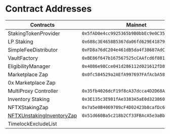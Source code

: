# Contract Addresses



| **Contracts**                                                                                             | **Mainnet**                                  | **Goerli**                                   | **Arbitrum**                                 | **Code** | **Rinkeby**                                  |
| --------------------------------------------------------------------------------------------------------- | -------------------------------------------- | -------------------------------------------- | -------------------------------------------- | -------- | -------------------------------------------- |
| StakingTokenProvider                                                                                      | `0x5fAD0e4cc9925365b9B0bbEc9e0C3536c0B1a5C7` | `0xe5AB394e284d095aDacff8A0fb486cb5a24b0b7a` | `0x92B80faa01389B753F41Faf90e1C46Dc975830d5` | GitHub   | `0x262FEeCBac8Ee97200F060aeFd89BD41b961e526` |
| LP Staking                                                                                                | `0x688c3E4658B5367da06fd629E41879beaB538E37` | `0x33b381E2e0c4adC1dbd388888e9A29079e5b6702` | `0x5326A720f76CFbDfE9e18fA618C3a3f7AbDF3934` | GitHub   | `0xcd0dfb870A60C30D957b0DF1D180a236a55b5740` |
| SimpleFeeDistributor                                                                                      | `0xFD8a76dC204e461dB5da4f38687AdC9CC5ae4a86` | `0x4939F5e390d20b7aC0Bd6913A353dfF753DD2765` | `0x68A7F493F6C40556931559afD22D7eD868d3f78E` | GitHub   | `0x29F52f4Df3Ae7bd736305c035d45EBa563CD7A2f` |
| VaultFactory                                                                                              | `0xBE86f647b167567525cCAAfcd6f881F1Ee558216` | `0xe01Cf5099e700c282A56E815ABd0C4948298Afae` | `0xE77b89FEc41A7b7dC74eb33602e82F0672FbB33C` | GitHub   | `0xbbc53022Af15Bb973AD906577c84784c47C14371` |
| EligibilityManager                                                                                        | `0x4086e98Cce041d286112d021612fD894cFed94D5` | `0x0B8Ee2Ee7d6f3bFB73C9aE2127558D1172B65fb1` | `0x1a0f3D0e40E9c211BD2D215E709b6FD2C17f35a2` | GitHub   | `0x0256B5E9bE57D8e14BAdfF94fD79760cC44A33c2` |
| Marketplace Zap                                                                                           | `0x0fc584529a2AEfA997697FAfAcbA5831faC0c22d` | `0x27124948dcc9EbF3113681898FF217d3E4f56900` | `0x66f26E38bD50FD52A50da8E87E435f04f98001B7` | GitHub   | `0xF83d27657a6474cB2Ae09a5b39177BBB80E63d81` |
| 0x Marketplace Zap                                                                                        |                                              | `0x3Ee1D97D42FC90b57751b39e57459a03Bb2D7796` |                                              |          |                                              |
| MultiProxy Controller                                                                                     | `0x35fb4026dcF19f8cA37dcca4D2D68A549548750C` | `0xbde65406B20ADb4ba9D88908187Bc9460fF24da9` | `0x732E5F7FE7c40333DfeFF57755666F85d1e164c1` | GitHub   | `0xFc542C7fEA1da20E1195b2476ae35db50925515C` |
| Inventory Staking                                                                                         | `0x3E135c3E981fAe3383A5aE0d323860a34CfAB893` | `0xDde5A3175F5C9755480E4CB3cCA5F1865C1976D6` | `0x1A2C03ABD4Af7C87d8b4d5aD39b56fa98E8C4Cc6` | GitHub   | `0x05aD54B40e3be8252CB257f77d9301E9CB1A9470` |
| NFTXStakingZap                                                                                            | `0x7a5e0B4069709cF4D02423b8cafDc608f4436791` | `0xd9A60945DD4b3a5Ea91480e82dA20D3AceC5D857` | `0xfb8664E4EB4d2F8B0220d358d0d9C4896DC84959` | Github   | `0xeF5F5491EF04Df94638162Cb8f7CBAd64760e797` |
| [NFTXUnstakingInventoryZap](https://etherscan.io/address/0x51d660ba5c218b2cf33fbaca5e3abb8aeff3543b#code) | `0x51d660Ba5c218b2Cf33FBAcA5e3aBb8aEff3543B` | `0x7c656F0691Db983ee78f68189c55C36d1862c901` | `0x009e4110Fd68c603DD1F9189C4BaC3D12Cde8c70` | Github   | `0x608F0D84657BB876DDEDD8d8d5aB9D12639d5798` |
| TimelockExcludeList                                                                                       |                                              | `0xFf40913CA69912212e00e93Ad4DD1480A7aeF13A` | `0x96C394Cdd3B09B7B2971Aa6FB8c0435C914E1Df9` | Github   |                                              |


